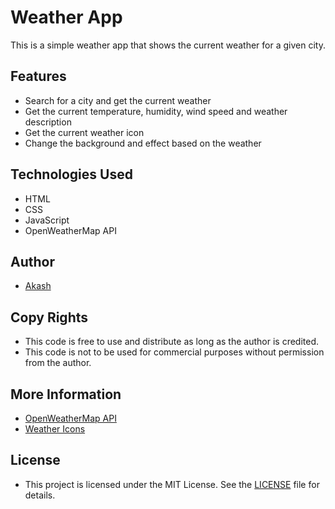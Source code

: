 # Weather App

This is a simple weather app that shows the current weather for a given city.

## Features

- Search for a city and get the current weather
- Get the current temperature, humidity, wind speed and weather description
- Get the current weather icon
- Change the background and effect based on the weather

## Technologies Used

- HTML
- CSS
- JavaScript
- OpenWeatherMap API

## Author

- [Akash](https://github.com/akashjadhav3348)

## Copy Rights

- This code is free to use and distribute as long as the author is credited.
- This code is not to be used for commercial purposes without permission from the author.

## More Information

- [OpenWeatherMap API](https://openweathermap.org/)
- [Weather Icons](https://erikflowers.github.io/weather-icons/)


## License

- This project is licensed under the MIT License. See the [LICENSE](LICENSE) file for details.

